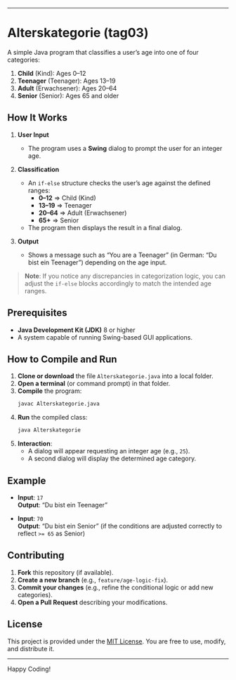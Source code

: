 
---

# Alterskategorie (tag03)

A simple Java program that classifies a user’s age into one of four categories:  
1. **Child** (Kind): Ages 0–12  
2. **Teenager** (Teenager): Ages 13–19  
3. **Adult** (Erwachsener): Ages 20–64  
4. **Senior** (Senior): Ages 65 and older  

## How It Works

1. **User Input**  
   - The program uses a **Swing** dialog to prompt the user for an integer age.

2. **Classification**  
   - An `if-else` structure checks the user’s age against the defined ranges:
     - **0–12** => Child (Kind)  
     - **13–19** => Teenager  
     - **20–64** => Adult (Erwachsener)  
     - **65+** => Senior
   - The program then displays the result in a final dialog.

3. **Output**  
   - Shows a message such as “You are a Teenager” (in German: “Du bist ein Teenager”) depending on the age input.

> **Note**: If you notice any discrepancies in categorization logic, you can adjust the `if-else` blocks accordingly to match the intended age ranges.

## Prerequisites

- **Java Development Kit (JDK)** 8 or higher  
- A system capable of running Swing-based GUI applications.

## How to Compile and Run

1. **Clone or download** the file `Alterskategorie.java` into a local folder.
2. **Open a terminal** (or command prompt) in that folder.
3. **Compile** the program:
   ```bash
   javac Alterskategorie.java
   ```
4. **Run** the compiled class:
   ```bash
   java Alterskategorie
   ```
5. **Interaction**:
   - A dialog will appear requesting an integer age (e.g., `25`).
   - A second dialog will display the determined age category.

## Example

- **Input**: `17`  
  **Output**: “Du bist ein Teenager”

- **Input**: `70`  
  **Output**: “Du bist ein Senior” (if the conditions are adjusted correctly to reflect `>= 65` as Senior)

## Contributing

1. **Fork** this repository (if available).  
2. **Create a new branch** (e.g., `feature/age-logic-fix`).  
3. **Commit your changes** (e.g., refine the conditional logic or add new categories).  
4. **Open a Pull Request** describing your modifications.

## License

This project is provided under the [MIT License](LICENSE). You are free to use, modify, and distribute it.

---

Happy Coding!
